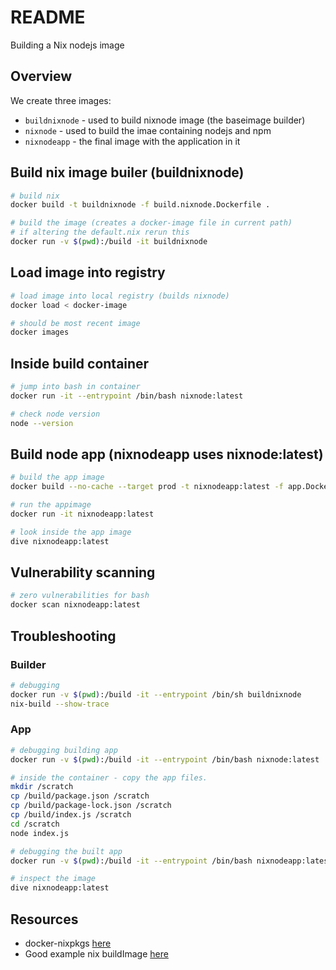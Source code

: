 # README

Building a Nix nodejs image

## Overview

We create three images:

* `buildnixnode` - used to build nixnode image (the baseimage builder)
* `nixnode` - used to build the imae containing nodejs and npm
* `nixnodeapp` - the final image with the application in it

## Build nix image builer (buildnixnode)

```sh
# build nix
docker build -t buildnixnode -f build.nixnode.Dockerfile .

# build the image (creates a docker-image file in current path)  
# if altering the default.nix rerun this 
docker run -v $(pwd):/build -it buildnixnode     
```

## Load image into registry

```sh
# load image into local registry (builds nixnode)
docker load < docker-image

# should be most recent image
docker images
```

## Inside build container

```sh
# jump into bash in container
docker run -it --entrypoint /bin/bash nixnode:latest 

# check node version
node --version
```

## Build node app (nixnodeapp uses nixnode:latest)

```sh
# build the app image
docker build --no-cache --target prod -t nixnodeapp:latest -f app.Dockerfile .

# run the appimage
docker run -it nixnodeapp:latest  

# look inside the app image
dive nixnodeapp:latest 
```

## Vulnerability scanning

```sh
# zero vulnerabilities for bash
docker scan nixnodeapp:latest 
```

## Troubleshooting

### Builder

```sh
# debugging
docker run -v $(pwd):/build -it --entrypoint /bin/sh buildnixnode  
nix-build --show-trace
```

### App

```sh
# debugging building app
docker run -v $(pwd):/build -it --entrypoint /bin/bash nixnode:latest  

# inside the container - copy the app files.
mkdir /scratch
cp /build/package.json /scratch
cp /build/package-lock.json /scratch
cp /build/index.js /scratch
cd /scratch
node index.js

# debugging the built app
docker run -v $(pwd):/build -it --entrypoint /bin/bash nixnodeapp:latest  

# inspect the image
dive nixnodeapp:latest  
```

## Resources

* docker-nixpkgs [here](https://github.com/nix-community/docker-nixpkgs)
* Good example nix buildImage [here](https://github.com/nix-community/docker-nixpkgs/blob/master/images/devcontainer/default.nix)  
